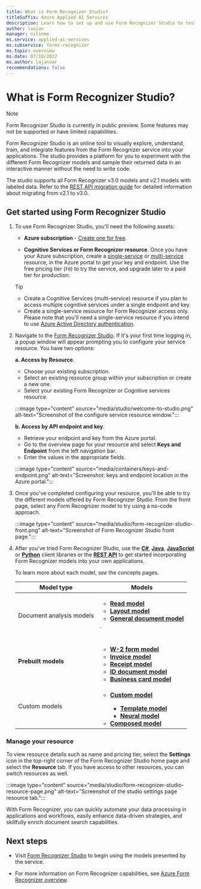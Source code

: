 ```yaml
---
title: What is Form Recognizer Studio?
titleSuffix: Azure Applied AI Services
description: Learn how to set up and use Form Recognizer Studio to test features of Azure Form Recognizer on the web.
author: laujan
manager: nitinme
ms.service: applied-ai-services
ms.subservice: forms-recognizer
ms.topic: overview
ms.date: 07/18/2022
ms.author: lajanuar
recommendations: false
---
```


<!-- markdownlint-disable MD033 -->
# What is Form Recognizer Studio?

>[!NOTE]
> Form Recognizer Studio is currently in public preview. Some features may not be supported or have limited capabilities.

Form Recognizer Studio is an online tool to visually explore, understand, train, and integrate features from the Form Recognizer service into your applications. The studio provides a platform for you to experiment with the different Form Recognizer models and sample their returned data in an interactive manner without the need to write code.

The studio supports all Form Recognizer v3.0 models and v2.1 models with labeled data. Refer to the [REST API migration guide](v3-migration-guide.md) for detailed information about migrating from v2.1 to v3.0.

## Get started using Form Recognizer Studio

1. To use Form Recognizer Studio, you'll need the following assets:

    * **Azure subscription** - [Create one for free](https://azure.microsoft.com/free/cognitive-services/).

    * **Cognitive Services or Form Recognizer resource**. Once you have your Azure subscription, create a [single-service](https://portal.azure.com/#create/Microsoft.CognitiveServicesFormRecognizer) or [multi-service](https://portal.azure.com/#create/Microsoft.CognitiveServicesAllInOne) resource, in the Azure portal to get your key and endpoint. Use the free pricing tier (`F0`) to try the service, and upgrade later to a paid tier for production.

    > [!TIP]
    >
    > * Create a Cognitive Services (multi-service) resource if you plan to access multiple cognitive services under a single endpoint and key.
    > * Create a single-service resource for Form Recognizer access only. Please note that you'll  need a single-service resource if you intend to use [Azure Active Directory authentication](../../active-directory/authentication/overview-authentication.md).

1. Navigate to the [Form Recognizer Studio](https://formrecognizer.appliedai.azure.com/). If it's your first time logging in, a popup window will appear prompting you to configure your service resource. You have two options:

   **a. Access by Resource**.

      * Choose your existing subscription.
      * Select an existing resource group within your subscription or create a new one.
      * Select your existing Form Recognizer or Cognitive services resource.

      :::image type="content" source="media/studio/welcome-to-studio.png" alt-text="Screenshot of the configure service resource window.":::

    **b. Access by API endpoint and key**.

      * Retrieve your endpoint and key from the Azure portal.
      * Go to the overview page for your resource and select **Keys and Endpoint** from the left navigation bar.
      * Enter the values in the appropriate fields.

      :::image type="content" source="media/containers/keys-and-endpoint.png" alt-text="Screenshot: keys and endpoint location in the Azure portal.":::

1. Once you've completed configuring your resource, you'll be able to try the different models offered by Form Recognizer Studio. From the front page, select any Form Recognizer model to try using a no-code approach.

    :::image type="content" source="media/studio/form-recognizer-studio-front.png" alt-text="Screenshot of Form Recognizer Studio front page.":::

1. After you've tried Form Recognizer Studio, use the [**C#**](quickstarts/try-v3-csharp-sdk.md), [**Java**](quickstarts/try-v3-java-sdk.md), [**JavaScript**](quickstarts/try-v3-javascript-sdk.md) or [**Python**](quickstarts/try-v3-python-sdk.md) client libraries or the [**REST API**](quickstarts/try-v3-rest-api.md) to get started incorporating Form Recognizer models into your own applications.

   To learn more about each model, *see* the concepts pages.

   | Model type| Models |
   |-----|-----|
   |Document analysis models| <ul><li>[**Read model**](concept-read.md)</li><li>[**Layout model**](concept-layout.md)</li><li>[**General document model**](concept-general-document.md)</li></ul>.</br></br>
   |**Prebuilt models**|<ul><li>[**W-2 form model**](concept-w2.md)</li><li>[**Invoice model**](concept-invoice.md)</li><li>[**Receipt model**](concept-receipt.md)</li><li>[**ID document model**](concept-id-document.md)</li><li>[**Business card model**](concept-business-card.md)</li></ul>
   |Custom models|<ul><li>[**Custom model**](concept-custom.md)</li><ul><li>[**Template model**](concept-custom-template.md)</li><li>[**Neural model**](concept-custom-template.md)</li></ul><li>[**Composed model**](concept-model-overview.md)</li></ul>

### Manage your resource

 To view resource details such as name and pricing tier, select the **Settings** icon in the top-right corner of the Form Recognizer Studio home page and select the **Resource** tab. If you have access to other resources, you can switch resources as well.

:::image type="content" source="media/studio/form-recognizer-studio-resource-page.png" alt-text="Screenshot of the studio settings page resource tab.":::

With Form Recognizer, you can quickly automate your data processing in applications and workflows, easily enhance data-driven strategies, and skillfully enrich document search capabilities.

## Next steps

* Visit [Form Recognizer Studio](https://formrecognizer.appliedai.azure.com/studio) to begin using the models presented by the service.

* For more information on Form Recognizer capabilities, see [Azure Form Recognizer overview](overview.md).

